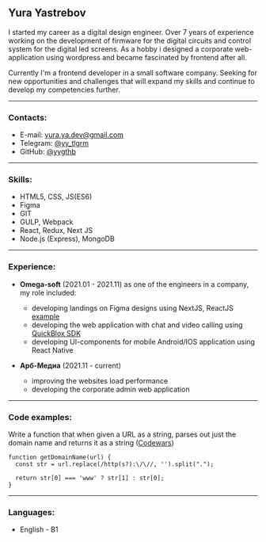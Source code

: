 ##  Yura Yastrebov  

I started my career as a digital design engineer. Over 7 years of experience working on the development of firmware for the digital circuits and control system for the digital led screens. As a hobby i designed a corporate web-application using wordpress and became fascinated by frontend after all.

Currently I'm a frontend developer in a small software company. Seeking for new opportunities and challenges that will expand my skills and continue to develop my competencies further.

---
###  Contacts:
*  E-mail: [yura.ya.dev@gmail.com](mailto:yura.ya.dev@gmail.com)
*  Telegram: [@yy_tlgrm](https://t.me/yy_tlgrm)
*  GitHub: [@yygthb](https://github.com/yygthb)

---
###  Skills:
*  HTML5, CSS, JS(ES6)
*  Figma
*  GIT
*  GULP, Webpack
*  React, Redux, Next JS
*  Node.js (Express), MongoDB

---
###  Experience:

*  **Omega-soft** (2021.01 - 2021.11)
as one of the engineers in a company, my role included:

   +  developing landings on Figma designs using NextJS, ReactJS [example](https://omega-r.com/)
   +  developing the web application with chat and video calling using [QuickBlox SDK](https://github.com/QuickBlox/quickblox-javascript-sdk)
   +  developing UI-components for mobile Android/IOS application using React Native

*  **Арб-Медиа** (2021.11 - current)
   +  improving the websites load performance
   +  developing the corporate admin web application

---
###  Code examples:
Write a function that when given a URL as a string, parses out just the domain name and returns it as a string ([Codewars](https://www.codewars.com/kata/514a024011ea4fb54200004b))
```
function getDomainName(url) {
  const str = url.replace(/http(s?):\/\//, '').split(".");

  return str[0] === 'www' ? str[1] : str[0];
}
```

---
###  Languages:
* English - B1
